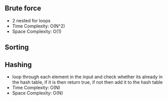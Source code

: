 ## Brute force

- 2 nested for loops
- Time Complexity: O(N^2)
- Space Complexity: O(1)

## Sorting

## Hashing

- loop through each element in the input and check whether its already in the hash table, if it is then return true, if not then add it to the hash table
- Time Complexity: O(N)
- Space Complexity: O(N)

